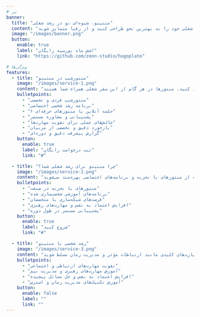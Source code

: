 ```yaml
---
# بنر
banner:
  title: "منتینو، شیوه‌ای نو در رشد شغلی"
  content: "منتینو به شما کمک می‌کند تا با تقویت مهارت‌های نرم و تخصصی، مسیر شغلی خود را به بهترین نحو طراحی کنید و از رقبا متمایز شوید."
  image: "/images/banner.png"
  button:
    enable: true
    label: "شش ماه بورسیه رایگان!"
    link: "https://github.com/zeon-studio/hugoplate"

# ویژگی‌ها
features:
  - title: "منتورشیپ در منتینو"
    image: "/images/service-1.png"
    content: "در منتینو، ما شش ماه به شما کمک می‌کنیم تا مهارت‌های نرم خود را تقویت کرده و در مسیر شغلی‌تان رشد کنید. منتورها در هر گام از این سفر شغلی همراه شما هستند."
    bulletpoints:
      - "منتورشیپ فردی و تخصصی"
      - "برنامه رشد شخصی اختصاصی"
      - "۶ جلسه آنلاین با منتورهای حرفه‌ای"
      - "پشتیبانی و مشاوره مستمر"
      - "چالش‌های عملی برای تقویت مهارت‌ها"
      - "بازخورد دقیق و تخصصی از مربیان"
      - "گزارش پیشرفت دقیق و دوره‌ای"
    button:
      enable: true
      label: "ثبت درخواست رایگان"
      link: "#"

  - title: "چرا منتینو برای رشد شغلی شما؟"
    image: "/images/service-2.png"
    content: "منتینو با تمرکز بر توسعه مهارت‌های نرم، به شما کمک می‌کند تا علاوه بر پیشرفت شغلی، به یک حرفه‌ای برجسته تبدیل شوید. در این راه از منتورهای با تجربه و برنامه‌های اختصاصی بهره‌مند می‌شوید."
    bulletpoints:
      - "منتورهای با تجربه در صنعت"
      - "برنامه‌های آموزشی شخصی‌سازی شده"
      - "فرصت‌های شبکه‌سازی با متخصصان"
      - "افزایش اعتماد به نفس و مهارت‌های رهبری"
      - "پشتیبانی مستمر در طول دوره"
    button:
      enable: true
      label: "شروع کنید"
      link: "#"

  - title: "رشد شخصی با منتینو"
    image: "/images/service-3.png"
    content: "ما در منتینو به رشد شخصی شما اهمیت می‌دهیم. در کنار تقویت مهارت‌های شغلی، به شما کمک می‌کنیم تا به مهارت‌های کلیدی مانند ارتباطات مؤثر و مدیریت زمان مسلط شوید."
    bulletpoints:
      - "تقویت مهارت‌های ارتباطی و اجتماعی"
      - "آموزش مهارت‌های رهبری و مدیریت تیم"
      - "افزایش اعتماد به نفس و حل مسائل پیچیده"
      - "آموزش تکنیک‌های مدیریت زمان و استرس"
    button:
      enable: false
      label: ""
      link: ""
---
```

